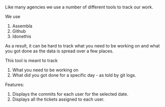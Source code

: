Like many agencies we use a number of different tools to track our work.

We use

1. Assembla
2. Github
3. Idonethis

As a result, it can be hard to track what you need to be working on and what you got done
as the data is spread over a few places.

This tool is meant to track

1. What you need to be working on
2. What did you got done for a specific day - as told by git logs.

Features:

1. Displays the commits for each user for the selected date.
2. Displays all the tickets assigned to each user.
